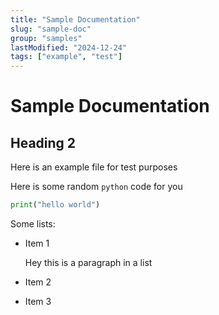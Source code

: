 ```yaml
---
title: "Sample Documentation"
slug: "sample-doc"
group: "samples"
lastModified: "2024-12-24"
tags: ["example", "test"]
---
```


# Sample Documentation

## Heading 2

Here is an example file for test purposes

Here is some random `python` code for you

```python
print("hello world")
```

Some lists:

- Item 1

  Hey this is a paragraph in a list

- Item 2
- Item 3
